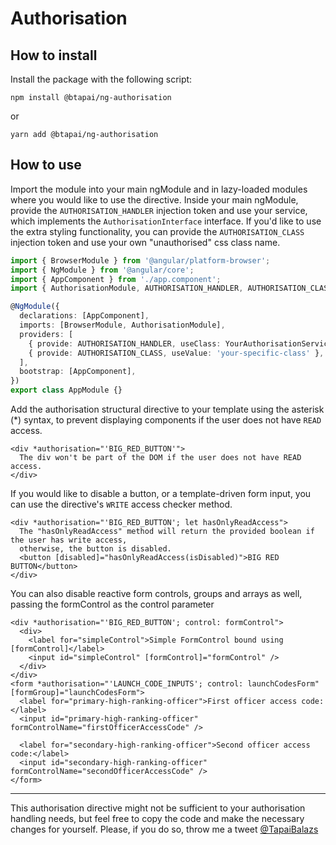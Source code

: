 # Authorisation

## How to install

Install the package with the following script:

`npm install @btapai/ng-authorisation`

or

`yarn add @btapai/ng-authorisation`

## How to use

Import the module into your main ngModule and in lazy-loaded modules where you would like to use the directive.
Inside your main ngModule, provide the `AUTHORISATION_HANDLER` injection token and use your service, which implements the
`AuthorisationInterface` interface. If you'd like to use the extra styling functionality, you can provide the `AUTHORISATION_CLASS`
injection token and use your own "unauthorised" css class name.

```typescript
import { BrowserModule } from '@angular/platform-browser';
import { NgModule } from '@angular/core';
import { AppComponent } from './app.component';
import { AuthorisationModule, AUTHORISATION_HANDLER, AUTHORISATION_CLASS } from '@btapai/ng-authorisation';

@NgModule({
  declarations: [AppComponent],
  imports: [BrowserModule, AuthorisationModule],
  providers: [
    { provide: AUTHORISATION_HANDLER, useClass: YourAuthorisationService },
    { provide: AUTHORISATION_CLASS, useValue: 'your-specific-class' },
  ],
  bootstrap: [AppComponent],
})
export class AppModule {}
```

Add the authorisation structural directive to your template using the asterisk (\*) syntax, to prevent displaying components if the user
does not have `READ` access.

```angular2html
<div *authorisation="'BIG_RED_BUTTON'">
  The div won't be part of the DOM if the user does not have READ access.
</div>
```

If you would like to disable a button, or a template-driven form input, you can use the directive's `WRITE` access checker method.

```angular2html
<div *authorisation="'BIG_RED_BUTTON'; let hasOnlyReadAccess">
  The "hasOnlyReadAccess" method will return the provided boolean if the user has write access,
  otherwise, the button is disabled.
  <button [disabled]="hasOnlyReadAccess(isDisabled)">BIG RED BUTTON</button>
</div>
```

You can also disable reactive form controls, groups and arrays as well, passing the formControl as the control parameter

```angular2html
<div *authorisation="'BIG_RED_BUTTON'; control: formControl">
  <div>
    <label for="simpleControl">Simple FormControl bound using [formControl]</label>
    <input id="simpleControl" [formControl]="formControl" />
  </div>
</div>
<form *authorisation="'LAUNCH_CODE_INPUTS'; control: launchCodesForm" [formGroup]="launchCodesForm">
  <label for="primary-high-ranking-officer">First officer access code:</label>
  <input id="primary-high-ranking-officer" formControlName="firstOfficerAccessCode" />

  <label for="secondary-high-ranking-officer">Second officer access code:</label>
  <input id="secondary-high-ranking-officer" formControlName="secondOfficerAccessCode" />
</form>

```

---

This authorisation directive might not be sufficient to your authorisation handling needs, but feel free to copy the code and make the
necessary changes for yourself. Please, if you do so, throw me a tweet [@TapaiBalazs](https://twitter.com/TapaiBalazs)
